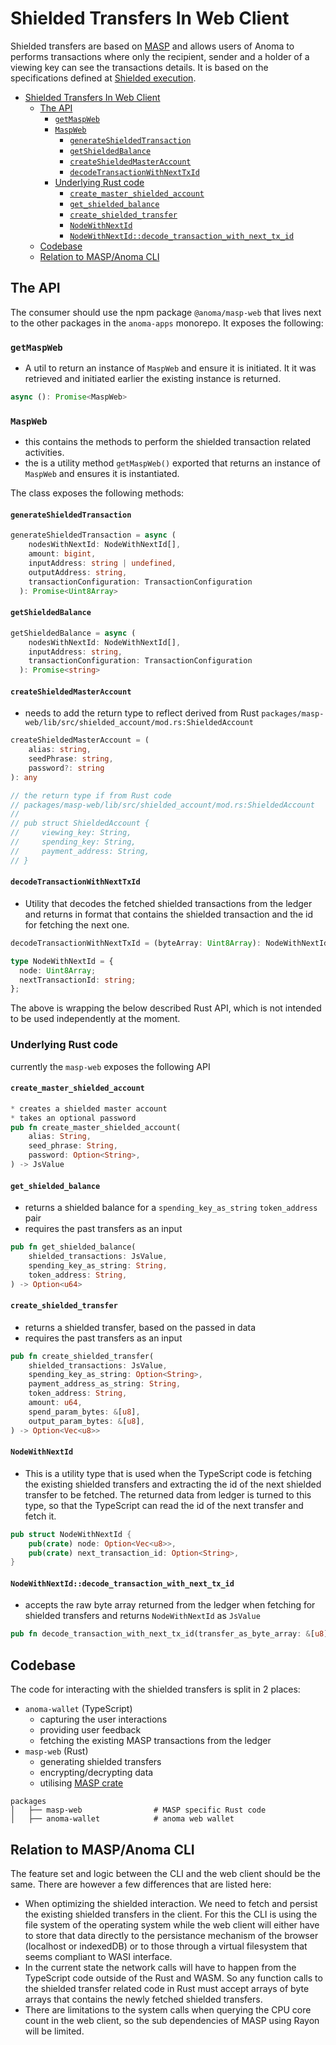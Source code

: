 # Shielded Transfers In Web Client

Shielded transfers are based on [MASP](https://github.com/anoma/masp) and allows users of Anoma to performs transactions where only the recipient, sender and a holder of a viewing key can see the transactions details. It is based on the specifications defined at [Shielded execution](../../ledger/shielded-execution/masp.md).

- [Shielded Transfers In Web Client](#shielded-transfers-in-web-client)
  - [The API](#the-api)
    - [`getMaspWeb`](#getmaspweb)
    - [`MaspWeb`](#maspweb)
      - [`generateShieldedTransaction`](#generateshieldedtransaction)
      - [`getShieldedBalance`](#getshieldedbalance)
      - [`createShieldedMasterAccount`](#createshieldedmasteraccount)
      - [`decodeTransactionWithNextTxId`](#decodetransactionwithnexttxid)
    - [Underlying Rust code](#underlying-rust-code)
      - [`create_master_shielded_account`](#create_master_shielded_account)
      - [`get_shielded_balance`](#get_shielded_balance)
      - [`create_shielded_transfer`](#create_shielded_transfer)
      - [`NodeWithNextId`](#nodewithnextid)
      - [`NodeWithNextId::decode_transaction_with_next_tx_id`](#nodewithnextiddecode_transaction_with_next_tx_id)
  - [Codebase](#codebase)
  - [Relation to MASP/Anoma CLI](#relation-to-maspanoma-cli)


## The API

The consumer should use the npm package `@anoma/masp-web` that lives next to the other packages in the `anoma-apps` monorepo. It exposes the following:

### `getMaspWeb`
* A util to return an instance of `MaspWeb` and ensure it is initiated. It it was retrieved and initiated earlier the existing instance is returned.
```ts
async (): Promise<MaspWeb>
```


### `MaspWeb`
* this contains the methods to perform the shielded transaction related activities.
* the is a utility method `getMaspWeb()` exported that returns an instance of `MaspWeb` and ensures it is instantiated.

The class exposes the following methods:
#### `generateShieldedTransaction`
```ts
generateShieldedTransaction = async (
    nodesWithNextId: NodeWithNextId[],
    amount: bigint,
    inputAddress: string | undefined,
    outputAddress: string,
    transactionConfiguration: TransactionConfiguration
  ): Promise<Uint8Array>
```

#### `getShieldedBalance`
```ts
getShieldedBalance = async (
    nodesWithNextId: NodeWithNextId[],
    inputAddress: string,
    transactionConfiguration: TransactionConfiguration
  ): Promise<string>
```

#### `createShieldedMasterAccount`
* needs to add the return type to reflect derived from Rust `packages/masp-web/lib/src/shielded_account/mod.rs:ShieldedAccount`
```ts
createShieldedMasterAccount = (
    alias: string,
    seedPhrase: string,
    password?: string
): any

// the return type if from Rust code
// packages/masp-web/lib/src/shielded_account/mod.rs:ShieldedAccount
//
// pub struct ShieldedAccount {
//     viewing_key: String,
//     spending_key: String,
//     payment_address: String,
// }
```

#### `decodeTransactionWithNextTxId`
* Utility that decodes the fetched shielded transactions from the ledger and returns in format that contains the shielded transaction and the id for fetching the next one.
```ts
decodeTransactionWithNextTxId = (byteArray: Uint8Array): NodeWithNextId

type NodeWithNextId = {
  node: Uint8Array;
  nextTransactionId: string;
};
```

The above is wrapping the below described Rust API, which is not intended to be used independently at the moment.

### Underlying Rust code
currently the `masp-web` exposes the following API

#### `create_master_shielded_account`
```rust
* creates a shielded master account
* takes an optional password
pub fn create_master_shielded_account(
    alias: String,
    seed_phrase: String,
    password: Option<String>,
) -> JsValue
```

#### `get_shielded_balance`
* returns a shielded balance for a `spending_key_as_string` `token_address` pair
* requires the past transfers as an input
```rust
pub fn get_shielded_balance(
    shielded_transactions: JsValue,
    spending_key_as_string: String,
    token_address: String,
) -> Option<u64>
```

#### `create_shielded_transfer`
* returns a shielded transfer, based on the passed in data
* requires the past transfers as an input
```rust
pub fn create_shielded_transfer(
    shielded_transactions: JsValue,
    spending_key_as_string: Option<String>,
    payment_address_as_string: String,
    token_address: String,
    amount: u64,
    spend_param_bytes: &[u8],
    output_param_bytes: &[u8],
) -> Option<Vec<u8>>
```

#### `NodeWithNextId`
* This is a utility type that is used when the TypeScript code is fetching the existing shielded transfers and extracting the id of the next shielded transfer to be fetched. The returned data from ledger is turned to this type, so that the TypeScript can read the id of the next transfer and fetch it.
```rust
pub struct NodeWithNextId {
    pub(crate) node: Option<Vec<u8>>,
    pub(crate) next_transaction_id: Option<String>,
}
```

#### `NodeWithNextId::decode_transaction_with_next_tx_id`
* accepts the raw byte array returned from the ledger when fetching for shielded transfers and returns `NodeWithNextId` as `JsValue`
```rust
pub fn decode_transaction_with_next_tx_id(transfer_as_byte_array: &[u8]) -> JsValue
```

## Codebase
The code for interacting with the shielded transfers is split in 2 places:
* `anoma-wallet` (TypeScript)
  * capturing the user interactions
  * providing user feedback
  * fetching the existing MASP transactions from the ledger 
* `masp-web` (Rust)
  * generating shielded transfers
  * encrypting/decrypting data
  * utilising [MASP crate](https://github.com/anoma/masp)

```
packages
│   ├── masp-web                # MASP specific Rust code
│   ├── anoma-wallet            # anoma web wallet
```

## Relation to MASP/Anoma CLI
The feature set and logic between the CLI and the web client should be the same. There are however a few differences that are listed here:
* When optimizing the shielded interaction. We need to fetch and persist the existing shielded transfers in the client. For this the CLI is using the file system of the operating system while the web client will either have to store that data directly to the persistance mechanism of the browser (localhost or indexedDB) or to those through a virtual filesystem that seems compliant to WASI interface.
* In the current state the network calls will have to happen from the TypeScript code outside of the Rust and WASM. So any function calls to the shielded transfer related code in Rust must accept arrays of byte arrays that contains the newly fetched shielded transfers.
* There are limitations to the system calls when querying the CPU core count in the web client, so the sub dependencies of MASP using Rayon will be limited.